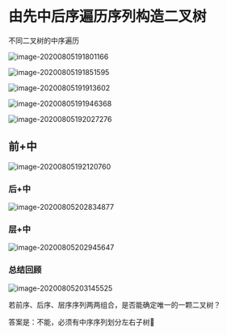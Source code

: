 # 由先中后序遍历序列构造二叉树

不同二叉树的中序遍历

![image-20200805191801166](https://tva1.sinaimg.cn/large/007S8ZIlly1ghg5ifm7i5j31om0u04qp.jpg)

![image-20200805191851595](https://tva1.sinaimg.cn/large/007S8ZIlly1ghg5jb0hhqj31qm0u04qp.jpg)

![image-20200805191913602](https://tva1.sinaimg.cn/large/007S8ZIlly1ghg5jomem6j31pt0u07wh.jpg)

![image-20200805191946368](https://tva1.sinaimg.cn/large/007S8ZIlly1ghg5k97yinj31os0u04qp.jpg)

![image-20200805192027276](https://tva1.sinaimg.cn/large/007S8ZIlly1ghg5kysku8j326g0u01di.jpg)

## 前+中

![image-20200805192120760](https://tva1.sinaimg.cn/large/007S8ZIlly1ghg5lwa2kkj321d0u0npd.jpg)

### 后+中

![image-20200805202834877](https://tva1.sinaimg.cn/large/007S8ZIlly1ghg7jusg9yj32160u0npd.jpg)

### 层+中

![image-20200805202945647](https://tva1.sinaimg.cn/large/007S8ZIlly1ghg7l2ugzoj31iu0u0e81.jpg)

### 总结回顾

![image-20200805203145525](https://tva1.sinaimg.cn/large/007S8ZIlly1ghg7n5qtacj31q00u0u0x.jpg)

若前序、后序、层序序列两两组合，是否能确定唯一的一颗二叉树？

答案是：不能，必须有中序序列划分左右子树🌲

